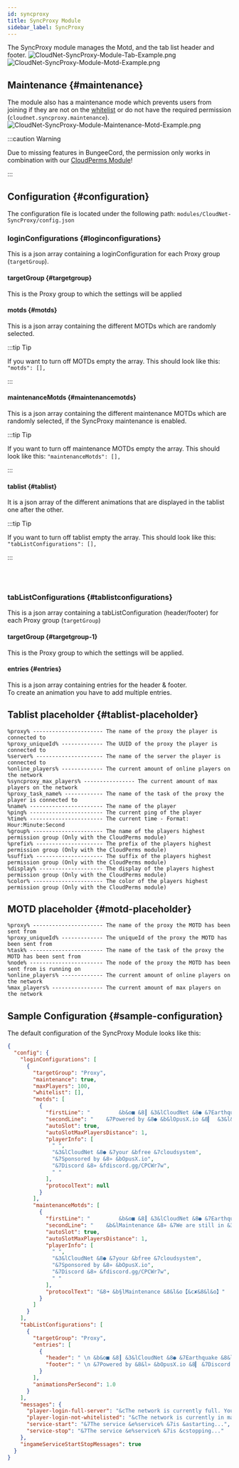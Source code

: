 ```yaml
---
id: syncproxy
title: SyncProxy Module
sidebar_label: SyncProxy
---
```


The SyncProxy module manages the Motd, and the tab list header and footer.
![CloudNet-SyncProxy-Module-Tab-Example.png](/img/v3/modules/CloudNet-SyncProxy-Module-Tab-Example.png)  
![CloudNet-SyncProxy-Module-Motd-Example.png](/img/v3/modules/CloudNet-SyncProxy-Module-Motd-Example.png)

## Maintenance {#maintenance}

The module also has a maintenance mode which prevents users from joining if they are not on the
[whitelist](../commands/syncproxy.md#syncproxy-target-whitelist) or do not have the required permission (`cloudnet.syncproxy.maintenance`).  
![CloudNet-SyncProxy-Module-Maintenance-Motd-Example.png](/img/v3/modules/CloudNet-SyncProxy-Module-Maintenance-Motd-Example.png)

:::caution Warning

Due to missing features in BungeeCord, the permission only works in combination with our [CloudPerms Module](cloudperms.md)!

:::

## Configuration {#configuration}

The configuration file is located under the following path: `modules/CloudNet-SyncProxy/config.json`

### loginConfigurations {#loginconfigurations}

This is a json array containing a loginConfiguration for each Proxy group (`targetGroup`).

#### targetGroup {#targetgroup}

This is the Proxy group to which the settings will be applied

#### motds {#motds}

This is a json array containing the different MOTDs which are randomly selected.

:::tip Tip

If you want to turn off MOTDs empty the array. This should look like this: `"motds": [],`

:::

#### maintenanceMotds {#maintenancemotds}

This is a json array containing the different maintenance MOTDs which are randomly selected, if the SyncProxy maintenance is enabled.

:::tip Tip

If you want to turn off maintenance MOTDs empty the array. This should look like this: `"maintenanceMotds": [],`

:::

#### tablist {#tablist}

It is a json array of the different animations that are displayed in the tablist one after the other.

:::tip Tip

If you want to turn off tablist empty the array. This should look like this: `"tabListConfigurations": [],`

:::

<br></br>

### tabListConfigurations {#tablistconfigurations}

This is a json array containing a tabListConfiguration (header/footer) for each Proxy group (`targetGroup`)

#### targetGroup {#targetgroup-1}

This is the Proxy group to which the settings will be applied.

#### entries {#entries}

This is a json array containing entries for the header & footer.  
To create an animation you have to add multiple entries.

## Tablist placeholder {#tablist-placeholder}

```
%proxy% ---------------------- The name of the proxy the player is connected to
%proxy_uniqueId% ------------- The UUID of the proxy the player is connected to
%server% --------------------- The name of the server the player is connected to
%online_players% ------------- The current amount of online players on the network
%syncproxy_max_players% ---------------- The current amount of max players on the network
%proxy_task_name% ------------ The name of the task of the proxy the player is connected to
%name% ----------------------- The name of the player
%ping% ----------------------- The current ping of the player
%time% ----------------------- The current time - Format: Hour:Minute:Second
%group% ---------------------- The name of the players highest permission group (Only with the CloudPerms module)
%prefix% --------------------- The prefix of the players highest permission group (Only with the CloudPerms module)
%suffix% --------------------- The suffix of the players highest permission group (Only with the CloudPerms module)
%display% -------------------- The display of the players highest permission group (Only with the CloudPerms module)
%color% ---------------------- The color of the players highest permission group (Only with the CloudPerms module)
```

## MOTD placeholder {#motd-placeholder}

```
%proxy% ---------------------- The name of the proxy the MOTD has been sent from
%proxy_uniqueId% ------------- The uniqueId of the proxy the MOTD has been sent from
%task% ----------------------- The name of the task of the proxy the MOTD has been sent from
%node% ----------------------- The node of the proxy the MOTD has been sent from is running on
%online_players% ------------- The current amount of online players on the network
%max_players% ---------------- The current amount of max players on the network
```

## Sample Configuration {#sample-configuration}

The default configuration of the SyncProxy Module looks like this:

```json
{
  "config": {
    "loginConfigurations": [
      {
        "targetGroup": "Proxy",
        "maintenance": true,
        "maxPlayers": 100,
        "whitelist": [],
        "motds": [
          {
            "firstLine": "         &b&o■ &8┃ &3&lCloudNet &8● &7Earthquake &8&l» &7&ov3.4 &8┃ &b&o■",
            "secondLine": "    &7Powered by &8● &b&lOpusX.io &8▎  &3&l&o%proxy%",
            "autoSlot": true,
            "autoSlotMaxPlayersDistance": 1,
            "playerInfo": [
              " ",
              "&3&lCloudNet &8● &7your &bfree &7cloudsystem",
              "&7Sponsored by &8» &bOpusX.io",
              "&7Discord &8» &fdiscord.gg/CPCWr7w",
              " "
            ],
            "protocolText": null
          }
        ],
        "maintenanceMotds": [
          {
            "firstLine": "         &b&o■ &8┃ &3&lCloudNet &8● &7Earthquake &8&l» &7&ov3.4 &8┃ &b&o■",
            "secondLine": "    &b&lMaintenance &8» &7We are still in &3&lmaintenance",
            "autoSlot": true,
            "autoSlotMaxPlayersDistance": 1,
            "playerInfo": [
              " ",
              "&3&lCloudNet &8● &7your &bfree &7cloudsystem",
              "&7Sponsored by &8» &bOpusX.io",
              "&7Discord &8» &fdiscord.gg/CPCWr7w",
              " "
            ],
            "protocolText": "&8➜ &b§lMaintenance &8&l&o【&c✘&8&l&o】"
          }
        ]
      }
    ],
    "tabListConfigurations": [
      {
        "targetGroup": "Proxy",
        "entries": [
          {
            "header": " \n &b&o■ &8┃ &3&lCloudNet &8● &7Earthquake &8&l» &7&o%online_players%&8/&7&o%max_players% &8┃ &b&o■ &f \n &8► &7Current server &8● &b%server% &8◄ \n ",
            "footer": " \n &7Powered by &8&l» &bOpusX.io &8▎ &7Discord &8&l» &bdiscord.gg/UNQ4wET \n &8&o◣ &7&onext &3&l&ogeneration &7&onetwork &8&o◥ \n"
          }
        ],
        "animationsPerSecond": 1.0
      }
    ],
    "messages": {
      "player-login-full-server": "&cThe network is currently full. You need extra permissions to enter the network",
      "player-login-not-whitelisted": "&cThe network is currently in maintenance!",
      "service-start": "&7The service &e%service% &7is &astarting...",
      "service-stop": "&7The service &e%service% &7is &cstopping..."
    },
    "ingameServiceStartStopMessages": true
  }
}
```
